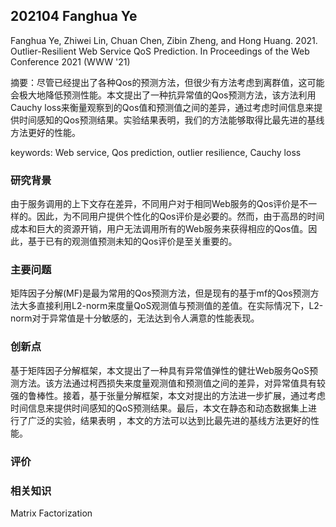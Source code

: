 ## 202104 Fanghua Ye

Fanghua Ye, Zhiwei Lin, Chuan Chen, Zibin Zheng, and Hong Huang. 2021. Outlier-Resilient Web Service QoS Prediction. In Proceedings of the Web Conference 2021 (WWW '21)

摘要：尽管已经提出了各种Qos的预测方法，但很少有方法考虑到离群值，这可能会极大地降低预测性能。本文提出了一种抗异常值的Qos预测方法，该方法利用Cauchy loss来衡量观察到的Qos值和预测值之间的差异，通过考虑时间信息来提供时间感知的Qos预测结果。实验结果表明，我们的方法能够取得比最先进的基线方法更好的性能。

keywords: Web service, Qos prediction, outlier resilience, Cauchy loss



### 研究背景

由于服务调用的上下文存在差异，不同用户对于相同Web服务的Qos评价是不一样的。因此，为不同用户提供个性化的Qos评价是必要的。然而，由于高昂的时间成本和巨大的资源开销，用户无法调用所有的Web服务来获得相应的Qos值。因此，基于已有的观测值预测未知的Qos评价是至关重要的。



### 主要问题

矩阵因子分解(MF)是最为常用的Qos预测方法，但是现有的基于mf的Qos预测方法大多直接利用L2-norm来度量QoS观测值与预测值的差值。在实际情况下，L2-norm对于异常值是十分敏感的，无法达到令人满意的性能表现。



### 创新点

基于矩阵因子分解框架，本文提出了一种具有异常值弹性的健壮Web服务QoS预测方法。该方法通过柯西损失来度量观测值和预测值之间的差异，对异常值具有较强的鲁棒性。接着，基于张量分解框架，本文对提出的方法进一步扩展，通过考虑时间信息来提供时间感知的QoS预测结果。最后，本文在静态和动态数据集上进行了广泛的实验，结果表明 ，本文的方法可以达到比最先进的基线方法更好的性能。



### 评价



### 相关知识

Matrix Factorization


